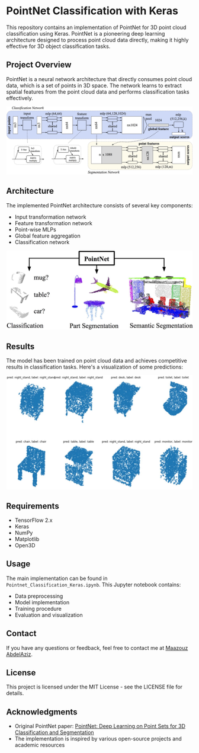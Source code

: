 # PointNet Classification with Keras

This repository contains an implementation of PointNet for 3D point cloud classification using Keras. PointNet is a pioneering deep learning architecture designed to process point cloud data directly, making it highly effective for 3D object classification tasks.

## Project Overview

PointNet is a neural network architecture that directly consumes point cloud data, which is a set of points in 3D space. The network learns to extract spatial features from the point cloud data and performs classification tasks effectively.

![PointNet Architecture](Images/Pointnet-Architecture.jpg)

## Architecture

The implemented PointNet architecture consists of several key components:
- Input transformation network
- Feature transformation network
- Point-wise MLPs
- Global feature aggregation
- Classification network

![PointNet Details](Images/Pointnet.jpg)

## Results

The model has been trained on point cloud data and achieves competitive results in classification tasks. Here's a visualization of some predictions:

![Predictions](Images/Visualize%20predictions.jpg)

## Requirements

- TensorFlow 2.x
- Keras
- NumPy
- Matplotlib
- Open3D

## Usage

The main implementation can be found in `Pointnet_Classification_Keras.ipynb`. This Jupyter notebook contains:
- Data preprocessing
- Model implementation
- Training procedure
- Evaluation and visualization

## Contact
If you have any questions or feedback, feel free to contact me at [Maazouz AbdelAziz](https://www.linkedin.com/in/abdelaziz-maazouz/).

## License

This project is licensed under the MIT License - see the LICENSE file for details.

## Acknowledgments

- Original PointNet paper: [PointNet: Deep Learning on Point Sets for 3D Classification and Segmentation](https://arxiv.org/abs/1612.00593)
- The implementation is inspired by various open-source projects and academic resources
